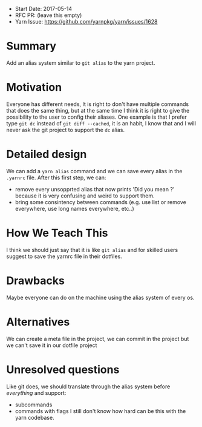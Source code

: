 - Start Date: 2017-05-14
- RFC PR: (leave this empty)
- Yarn Issue: https://github.com/yarnpkg/yarn/issues/1628

# Summary

Add an alias system similar to `git alias` to the yarn project.

# Motivation

Everyone has different needs, It is right to don't have multiple commands that does the same thing, but at the same time I think it is right to give the possibility to the user to config their aliases. One example is that I prefer type `git dc`
instead of `git diff --cached`, it is an habit, I know that and I will never ask the git project to support the `dc` alias.

# Detailed design

We can add a `yarn alias` command and we can save every alias in the `.yarnrc` file.
After this first step, we can:
- remove every unsopprted alias that now prints 'Did you mean <something>?' because it is very confusing and weird to support them.
- bring some consintency between commands (e.g. use list or remove everywhere, use long names everywhere, etc..)

# How We Teach This

I think we should just say that it is like `git alias` and for skilled users suggest to save the yarnrc file in their dotfiles.

# Drawbacks

Maybe everyone can do on the machine using the alias system of every os.

# Alternatives

We can create a meta file in the project, we can commit in the project but we can't save it in our dotfile project

# Unresolved questions

Like git does, we should translate through the alias system before *everything* and support:
- subcommands
- commands with flags
I still don't know how hard can be this with the yarn codebase.
